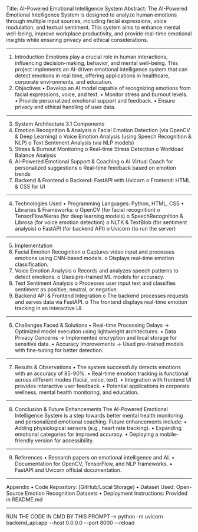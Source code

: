 Title: AI-Powered Emotional Intelligence System
Abstract:
The AI-Powered Emotional Intelligence System is designed to analyze human emotions through multiple input sources, including facial expressions, voice modulation, and textual sentiment. This system aims to enhance mental well-being, improve workplace productivity, and provide real-time emotional insights while ensuring privacy and ethical considerations.
________________________________________
1. Introduction
Emotions play a crucial role in human interactions, influencing decision-making, behavior, and mental well-being. This project implements an AI-driven emotional intelligence system that can detect emotions in real time, offering applications in healthcare, corporate environments, and education.
2. Objectives
•	Develop an AI model capable of recognizing emotions from facial expressions, voice, and text.
•	Monitor stress and burnout levels.
•	Provide personalized emotional support and feedback.
•	Ensure privacy and ethical handling of user data.
________________________________________
3. System Architecture
3.1 Components
1.	Emotion Recognition & Analysis 
o	Facial Emotion Detection (via OpenCV & Deep Learning)
o	Voice Emotion Analysis (using Speech Recognition & NLP)
o	Text Sentiment Analysis (via NLP models)
2.	Stress & Burnout Monitoring 
o	Real-time Stress Detection
o	Workload Balance Analysis
3.	AI-Powered Emotional Support & Coaching 
o	AI Virtual Coach for personalized suggestions
o	Real-time feedback based on emotion trends
4.	Backend & Frontend 
o	Backend: FastAPI with Uvicorn
o	Frontend: HTML & CSS for UI
________________________________________
4. Technologies Used
•	Programming Languages: Python, HTML, CSS
•	Libraries & Frameworks: 
o	OpenCV (for facial recognition)
o	TensorFlow/Keras (for deep learning models)
o	SpeechRecognition & Librosa (for voice emotion detection)
o	NLTK & TextBlob (for sentiment analysis)
o	FastAPI (for backend API)
o	Uvicorn (to run the server)
________________________________________
5. Implementation
1.	Facial Emotion Recognition 
o	Captures video input and processes emotions using CNN-based models.
o	Displays real-time emotion classification.
2.	Voice Emotion Analysis 
o	Records and analyzes speech patterns to detect emotions.
o	Uses pre-trained ML models for accuracy.
3.	Text Sentiment Analysis 
o	Processes user input text and classifies sentiment as positive, neutral, or negative.
4.	Backend API & Frontend Integration 
o	The backend processes requests and serves data via FastAPI.
o	The frontend displays real-time emotion tracking in an interactive UI.
________________________________________
6. Challenges Faced & Solutions
•	Real-time Processing Delays → Optimized model execution using lightweight architectures.
•	Data Privacy Concerns → Implemented encryption and local storage for sensitive data.
•	Accuracy Improvements → Used pre-trained models with fine-tuning for better detection.
________________________________________
7. Results & Observations
•	The system successfully detects emotions with an accuracy of 85-90%.
•	Real-time emotion tracking is functional across different modes (facial, voice, text).
•	Integration with frontend UI provides interactive user feedback.
•	Potential applications in corporate wellness, mental health monitoring, and education.
________________________________________
8. Conclusion & Future Enhancements
The AI-Powered Emotional Intelligence System is a step towards better mental health monitoring and personalized emotional coaching. Future enhancements include:
•	Adding physiological sensors (e.g., heart rate tracking).
•	Expanding emotional categories for improved accuracy.
•	Deploying a mobile-friendly version for accessibility.
________________________________________
9. References
•	Research papers on emotional intelligence and AI.
•	Documentation for OpenCV, TensorFlow, and NLP frameworks.
•	FastAPI and Uvicorn official documentation.
________________________________________
Appendix
•	Code Repository: [GitHub/Local Storage]
•	Dataset Used: Open-Source Emotion Recognition Datasets
•	Deployment Instructions: Provided in README.md
________________________________________
RUN THE CODE IN CMD BY THIS PROMPT--> python -m uvicorn backend_api:app --host 0.0.0.0 --port 8000 --reload


